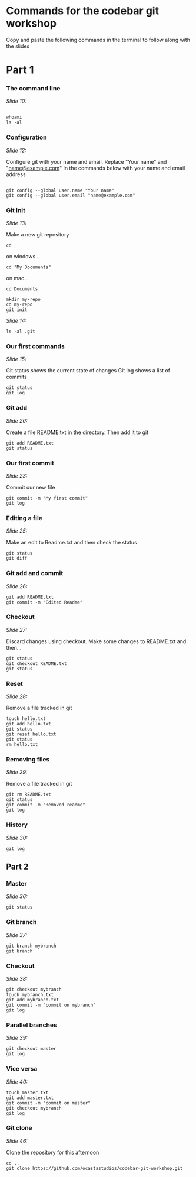 # Commands for the codebar git workshop

Copy and paste the following commands in the terminal to follow along with the slides

# Part 1

### The command line
_Slide 10:_


```

whoami
ls -al

```

### Configuration
_Slide 12:_


Configure git with your name and email.
Replace "Your name" and "name@example.com" in the commands below with your name and email address

```

git config --global user.name "Your name"
git config --global user.email "name@example.com"

```

### Git Init
_Slide 13:_


Make a new git repository

```
cd
```
on windows...
```
cd "My Documents"
```
on mac...
```
cd Documents
```

```
mkdir my-repo
cd my-repo
git init

```

_Slide 14:_


```
ls -al .git
```

### Our first commands
_Slide 15:_

Git status shows the current state of changes
Git log shows a list of commits

```
git status
git log
```

### Git add
_Slide 20:_


Create a file README.txt in the directory. Then add it to git
```
git add README.txt
git status
```

### Our first commit
_Slide 23:_

Commit our new file
```
git commit -m "My first commit"
git log
```

### Editing a file
_Slide 25:_

Make an edit to Readme.txt and then check the status
```
git status
git diff
```
### Git add and commit
_Slide 26:_

```
git add README.txt
git commit -m "Edited Readme"
```

### Checkout
_Slide 27:_

Discard changes using checkout.
Make some changes to README.txt and then...

```
git status
git checkout README.txt
git status
```

### Reset
_Slide 28:_

Remove a file tracked in git
```
touch hello.txt
git add hello.txt
git status
git reset hello.txt
git status
rm hello.txt
```

### Removing files
_Slide 29:_

Remove a file tracked in git
```
git rm README.txt
git status
git commit -m "Removed readme"
git log
```

### History
_Slide 30:_

```
git log
```

## Part 2

### Master
_Slide 36:_
```
git status
```

### Git branch
_Slide 37:_
```
git branch mybranch
git branch
```

### Checkout
_Slide 38:_
```
git checkout mybranch
touch mybranch.txt
git add mybranch.txt
git commit -m "commit on mybranch"
git log
```


### Parallel branches
_Slide 39:_
```
git checkout master
git log
```

### Vice versa
_Slide 40:_
```
touch master.txt
git add master.txt
git commit -m "commit on master"
git checkout mybranch
git log
```

### Git clone
_Slide 46:_

Clone the repository for this afternoon
```
cd ..
git clone https://github.com/ocastastudios/codebar-git-workshop.git
```